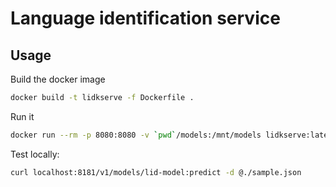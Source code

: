 # Language identification service

## Usage

Build the docker image

```bash
docker build -t lidkserve -f Dockerfile .
```

Run it

```bash
docker run --rm -p 8080:8080 -v `pwd`/models:/mnt/models lidkserve:latest
```

Test locally:

```bash
curl localhost:8181/v1/models/lid-model:predict -d @./sample.json
```
